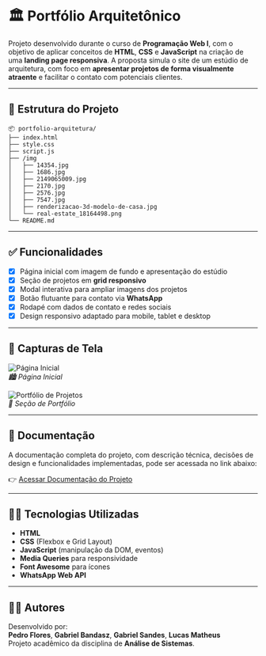 # 🏛️ Portfólio Arquitetônico

Projeto desenvolvido durante o curso de **Programação Web I**, com o objetivo de aplicar conceitos de **HTML**, **CSS** e **JavaScript** na criação de uma **landing page responsiva**. A proposta simula o site de um estúdio de arquitetura, com foco em **apresentar projetos de forma visualmente atraente** e facilitar o contato com potenciais clientes.

---

## 📁 Estrutura do Projeto

```
📦 portfolio-arquitetura/
├── index.html
├── style.css
├── script.js
├── /img
│   ├── 14354.jpg
│   ├── 1686.jpg
│   ├── 2149065009.jpg
│   ├── 2170.jpg
│   ├── 2576.jpg
│   ├── 7547.jpg
│   ├── renderizacao-3d-modelo-de-casa.jpg
│   └── real-estate_18164498.png
└── README.md
```

---

## ✅ Funcionalidades

- [x] Página inicial com imagem de fundo e apresentação do estúdio
- [x] Seção de projetos em **grid responsivo**
- [x] Modal interativa para ampliar imagens dos projetos
- [x] Botão flutuante para contato via **WhatsApp**
- [x] Rodapé com dados de contato e redes sociais
- [x] Design responsivo adaptado para mobile, tablet e desktop

---

## 📸 Capturas de Tela

![Página Inicial](https://github.com/user-attachments/assets/8b5e7784-1a87-487d-b7f7-c064d88b5fc6)  
*🏙️ Página Inicial*

![Portfólio de Projetos](https://github.com/user-attachments/assets/0b6de60e-81b7-4e8b-8a7b-bab6b7c7927b)  
*🧱 Seção de Portfólio*

---

## 📄 Documentação

A documentação completa do projeto, com descrição técnica, decisões de design e funcionalidades implementadas, pode ser acessada no link abaixo:

👉 [Acessar Documentação do Projeto](https://docs.google.com/document/d/1z2D10wIQ4NTwCRLQjUMpyF9yUP7_dcEBd_tCQpnRAPQ/edit?usp=sharing)

---


## 🧑‍💻 Tecnologias Utilizadas

- **HTML**
- **CSS** (Flexbox e Grid Layout)
- **JavaScript** (manipulação da DOM, eventos)
- **Media Queries** para responsividade
- **Font Awesome** para ícones
- **WhatsApp Web API**

---

## 👨‍🎓 Autores

Desenvolvido por:  
**Pedro Flores**, **Gabriel Bandasz**, **Gabriel Sandes**, **Lucas Matheus**  
Projeto acadêmico da disciplina de **Análise de Sistemas**.
